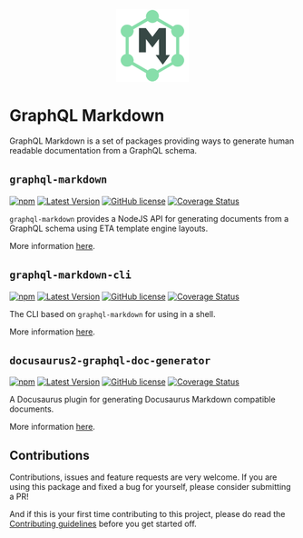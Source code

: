 <center><img src="graphql-markdown.svg" alt="GraphQL Markdown" height="128px"></center>

# GraphQL Markdown

GraphQL Markdown is a set of packages providing ways to generate human readable documentation from a GraphQL schema.

## `graphql-markdown`

[![npm](https://img.shields.io/npm/dt/@edno/docusaurus2-graphql-doc-generator?style=flat-square)](https://www.npmjs.com/package/@edno/docusaurus2-graphql-doc-generator) [![Latest Version](https://img.shields.io/npm/v/@edno/docusaurus2-graphql-doc-generator?style=flat-square)](https://www.npmjs.com/package/@edno/docusaurus2-graphql-doc-generator) [![GitHub license](https://img.shields.io/github/license/edno/docusaurus2-graphql-doc-generator?style=flat-square)](https://raw.githubusercontent.com/edno/docusaurus2-graphql-doc-generator/main/LICENSE) [![Coverage Status](https://img.shields.io/coveralls/github/edno/docusaurus2-graphql-doc-generator?style=flat-square)](https://coveralls.io/github/edno/docusaurus2-graphql-doc-generator?branch=main)

`graphql-markdown` provides a NodeJS API for generating documents from a GraphQL schema using ETA template engine layouts.

More information [here](./packages/graphql-markdown).

## `graphql-markdown-cli`

[![npm](https://img.shields.io/npm/dt/@edno/docusaurus2-graphql-doc-generator?style=flat-square)](https://www.npmjs.com/package/@edno/docusaurus2-graphql-doc-generator) [![Latest Version](https://img.shields.io/npm/v/@edno/docusaurus2-graphql-doc-generator?style=flat-square)](https://www.npmjs.com/package/@edno/docusaurus2-graphql-doc-generator) [![GitHub license](https://img.shields.io/github/license/edno/docusaurus2-graphql-doc-generator?style=flat-square)](https://raw.githubusercontent.com/edno/docusaurus2-graphql-doc-generator/main/LICENSE) [![Coverage Status](https://img.shields.io/coveralls/github/edno/docusaurus2-graphql-doc-generator?style=flat-square)](https://coveralls.io/github/edno/docusaurus2-graphql-doc-generator?branch=main)

The CLI based on `graphql-markdown` for using in a shell.

More information [here](./packages/graphql-markdown-cli).

## `docusaurus2-graphql-doc-generator`

[![npm](https://img.shields.io/npm/dt/@edno/docusaurus2-graphql-doc-generator?style=flat-square)](https://www.npmjs.com/package/@edno/docusaurus2-graphql-doc-generator) [![Latest Version](https://img.shields.io/npm/v/@edno/docusaurus2-graphql-doc-generator?style=flat-square)](https://www.npmjs.com/package/@edno/docusaurus2-graphql-doc-generator) [![GitHub license](https://img.shields.io/github/license/edno/docusaurus2-graphql-doc-generator?style=flat-square)](https://raw.githubusercontent.com/edno/docusaurus2-graphql-doc-generator/main/LICENSE) [![Coverage Status](https://img.shields.io/coveralls/github/edno/docusaurus2-graphql-doc-generator?style=flat-square)](https://coveralls.io/github/edno/docusaurus2-graphql-doc-generator?branch=main)

A Docusaurus plugin for generating Docusaurus Markdown compatible documents.

More information [here](./packages/docusaurus2-graphql-doc-generator).

## Contributions

Contributions, issues and feature requests are very welcome. If you are using this package and fixed a bug for yourself, please consider submitting a PR!

And if this is your first time contributing to this project, please do read the [Contributing guidelines](CONTRIBUTING.md) before you get started off.

